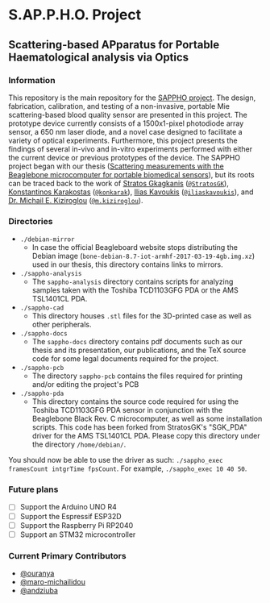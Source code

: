 # S.AP.P.H.O. Project
## Scattering-based APparatus for Portable Haematological analysis via Optics

### Information
This repository is the main repository for the [SAPPHO project](http://microengineering.iem.ihu.gr/curprojects.html). The design, fabrication, calibration, and testing of a non-invasive, portable Mie scattering-based blood quality sensor are presented in this project. The prototype device currently consists of a 1500x1-pixel photodiode array sensor, a 650 nm laser diode, and a novel case designed to facilitate a variety of optical experiments. Furthermore, this project presents the findings of several in-vivo and in-vitro experiments performed with either the current device or previous prototypes of the device. The SAPPHO project began with our thesis ([Scattering measurements with the Beaglebone microcomputer for portable biomedical sensors](https://microengineering.iem.ihu.gr/repo/2022MichailidouBanti.pdf)), but its roots can be traced back to the work of [Stratos Gkagkanis](http://microengineering.iem.ihu.gr/repo/2019Gkagkanis.pdf) ([`@StratosGK`](https://github.com/StratosGK)), [Konstantinos Karakostas](http://ikee.lib.auth.gr/record/305140?ln=el) ([`@konkarak`](https://www.linkedin.com/in/konkarak/)), [Ilias Kavoukis](http://microengineering.iem.ihu.gr/repo/2020Kavoukis.pdf) ([`@iliaskavoukis`](https://www.linkedin.com/in/iliaskavoukis/)), and [Dr. Michail E. Kiziroglou](https://spiral.imperial.ac.uk/bitstream/10044/1/48460/4/17_SPIE_asPublished.pdf) ([`@m.kiziroglou`](https://www.imperial.ac.uk/people/m.kiziroglou)).

### Directories
* `./debian-mirror`
  - In case the official Beagleboard website stops distributing the Debian image (`bone-debian-8.7-iot-armhf-2017-03-19-4gb.img.xz`) used in our thesis, this directory contains links to mirrors.
* `./sappho-analysis`
  - The `sappho-analysis` directory contains scripts for analyzing samples taken with the Toshiba TCD1103GFG PDA or the AMS TSL1401CL PDA.
* `./sappho-cad` 
  - This directory houses `.stl` files for the 3D-printed case as well as other peripherals.
* `./sappho-docs`
  - The `sappho-docs` directory contains pdf documents such as our thesis and its presentation, our publications, and the TeX source code for some legal documents required for the project.
* `./sappho-pcb`
  - The directory `sappho-pcb` contains the files required for printing and/or editing the project's PCB 
* `./sappho-pda`
  - This directory contains the source code required for using the Toshiba TCD1103GFG PDA sensor in conjunction with the Beaglebone Black Rev. C microcomputer, as well as some installation scripts. This code has been forked from StratosGK's "SGK_PDA" driver for the AMS TSL1401CL PDA. Please copy this directory under the directory `/home/debian/`.
  
You should now be able to use the driver as such: `./sappho_exec framesCount intgrTime fpsCount`. For example, `./sappho_exec 10 40 50`.

### Future plans
- [ ] Support the Arduino UNO R4
- [ ] Support the Espressif ESP32D
- [ ] Support the Raspberry Pi RP2040
- [ ] Support an STM32 microcontroller

### Current Primary Contributors
* [@ouranya](https://github.com/ouranya)
* [@maro-michailidou](https://github.com/maro-michailidou)
* [@andziuba](https://github.com/andziuba)
